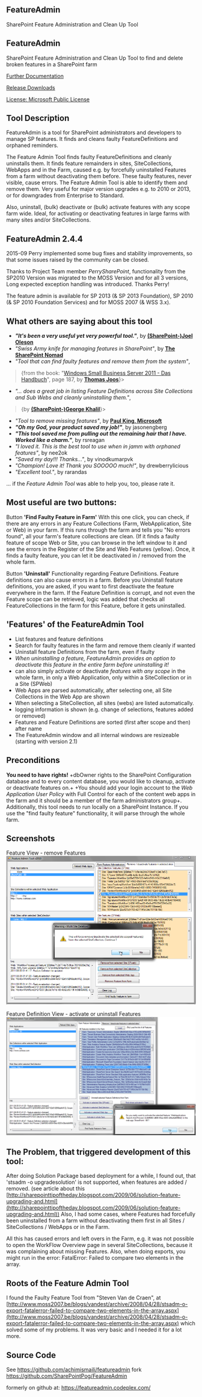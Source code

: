 ## FeatureAdmin
SharePoint Feature Administration and Clean Up Tool
## FeatureAdmin
SharePoint Feature Administration and Clean Up Tool to find and delete broken features in a SharePoint farm

[Further Documentation](docs/Documentation.md)

[Release Downloads](Releases)

[License: Microsoft Public License](License.md)

## Tool Description
FeatureAdmin is a tool for SharePoint administrators and developers to manage SP features. It finds and cleans faulty FeatureDefinitions and orphaned reminders.

The Feature Admin Tool finds faulty FeatureDefinitions and cleanly uninstalls them.
It finds feature remainders in sites, SiteCollections, WebApps and in the Farm, caused e.g. by forcefully uninstalled Features from a farm without deactivating them before. These faulty features, never visible, cause errors.
The Feature Admin Tool is able to identify them and remove them.
Very useful for major version upgrades e.g. to 2010 or 2013, or for downgrades from Enterprise to Standard.

Also, uninstall, (bulk) deactivate or (bulk) activate features with any scope farm wide.
Ideal, for activating or deactivating features in large farms with many sites and/or SiteCollections.

## FeatureAdmin 2.4.4

2015-09 Perry implemented some bug fixes and stability improvements, so that some issues raised by the community can be closed.

Thanks to Project Team member _PerrySharePoint_, functionality from the SP2010 Version was migrated to the MOSS Version and for all 3 versions, Long expected exception handling was introduced. Thanks Perry!

The feature admin is available for SP 2013 (& SP 2013 Foundation), SP 2010 (& SP 2010 Foundation Services) and for MOSS 2007 (& WSS 3.x).

## What others are saying about this tool
- _**"It's been a very useful yet very powerful tool."**_, by **[(SharePoint-)Joel Oleson](http://www.sharepointjoel.com/Lists/Posts/Post.aspx?ID=469)**
- _"Swiss Army knife for managing features in SharePoint"_, by **[The SharePoint Nomad](http://sharepointnomad.wordpress.com/2010/05/22/262/)**
- _"Tool that can find faulty features and remove them from the system"_,
>{from the book: "[Windows Small Business Server 2011 - Das Handbuch](http://www.amazon.de/Microsoft-Windows-Business-Server-Standard/dp/3866451385/ref=sr_1_1?s=books&ie=UTF8&qid=1307103905&sr=1-1)", page 187, by **[Thomas Joos](http://thomasjoos.wordpress.com/books/)**}>
- _"... does a great job in listing Feature Definitions across Site Collections and Sub Webs and cleanly uninstalling them."_,
>{by  **[(SharePoint-)George Khalil](http://sharepointgeorge.com/2009/upgrading-content-db-sharepoint-2010-part-1-preupgradecheck/)**}>
- _"Tool to remove missing features"_, by **[Paul King, Microsoft](http://blogs.msdn.com/b/paulking/archive/2011/10/05/removing-missingfeature-database-amp-missingwebpart-webpart-class-errors-from-sharepoint-2010.aspx)**
- _**"Oh my God, your product saved my job!"**_, by jasonengberg
- _**"This tool saved me from pulling out the remaining hair that I have. Worked like a charm."**_, by rsreagan
- _"I loved it. This is the best tool to use when in jamm with orphaned features"_, by nee2ok
- _"Saved my day!!! Thanks..."_, by vinodkumarpvk
- _"Champion! Love it! Thank you SOOOOO much!"_, by drewberrylicious
- _"Excellent tool."_, by rarandas


... if the _Feature Admin Tool_ was able to help you, too, please rate it.

## Most useful are two buttons:
Button **'Find Faulty Feature in Farm'**
With this one click, you can check, if there are any errors in any Feature Collections (Farm, WebApplication, Site or Web) in your farm. If this runs through the farm and tells you "No errors found", all your farm's feature collections are clean. (If it finds a faulty feature of scope Web or Site, you can browse in the left window to it and see the errors in the Register of the Site and Web Features (yellow).
Once, it finds a faulty feature, you can let it be deactivated in / removed from the whole farm.

Button **'Uninstall'**
Functionality regarding Feature Definitions. Feature definitions can also cause errors in a farm.
Before you Uninstall feature definitions, you are asked, if you want to first deactivate the feature everywhere in the farm. If the Feature Definition is corrupt, and not even the Feature scope can be retrieved, logic was added that checks all FeatureCollections in the farm for this Feature, before it gets uninstalled.

## 'Features' of the FeatureAdmin Tool
* List features and feature definitions
* Search for faulty features in the farm and remove them cleanly if wanted
* Uninstall feature Definitions from the farm, even if faulty
* _When uninstalling a feature, FeatureAdmin provides an option to deactivate this feature in the entire farm before uninstalling it!_
* can also simply activate or deactivate _features with any scope_ in the whole farm, in only a Web Application, only within a SiteCollection or in a Site (SPWeb)
* Web Apps are parsed automatically, after selecting one, all Site Collections in the Web App are shown
* When selecting a SiteCollection, all sites (webs) are listed automatically.
* logging information is shown (e.g. change of selections, features added or removed)
* Features and Feature Definitions are sorted (first after scope and then) after name
* The FeatureAdmin window and all internal windows are resizeable (starting with version 2.1)

## Preconditions
**You need to have rights!**
 +dbOwner rights to the SharePoint Configuration database and to every content database, you would like to cleanup, activate or deactivate features on.+
+You should add your login account to the _Web Application User Policy_ with Full Control for each of the content web apps in the farm and it should be a member of the farm administrators group+.
Additionally, this tool needs to run locally on a SharePoint Instance.
If you use the "find faulty feature" functionality, it will parse through the whole farm.

## Screenshots
Feature View - remove Features
![](docs/FeatureAdmin-Remove-Features.png)

Feature Definition View - activate or uninstall Features
![](docs/FeatureAdmin-Installed-Features.png)

## The Problem, that triggered development of this tool:
After doing Solution Package based deployment for a while, I found out, that 'stsadm -o upgradesolution' is not supported, when features are added / removed. (see article about this [http://sharepointtipoftheday.blogspot.com/2009/06/solution-feature-upgrading-and.html](http://sharepointtipoftheday.blogspot.com/2009/06/solution-feature-upgrading-and.html))
Also, I had some cases, where Features had forcefully been uninstalled from a farm without deactivating them first in all Sites / SiteCollections / WebApps or in the Farm.

All this has caused errors and left overs in the Farm, e.g. it was not possible to open the WorkFlow Overview page in several SiteCollections, because it was complaining about missing Features. Also, when doing exports, you might run in the error: FatalError: Failed to compare two elements in the array.
## Roots of the Feature Admin Tool
I found the Faulty Feature Tool from "Steven Van de Craen", at
[http://www.moss2007.be/blogs/vandest/archive/2008/04/28/stsadm-o-export-fatalerror-failed-to-compare-two-elements-in-the-array.aspx](http://www.moss2007.be/blogs/vandest/archive/2008/04/28/stsadm-o-export-fatalerror-failed-to-compare-two-elements-in-the-array.aspx)
which solved some of my problems. It was very basic and I needed it for a lot more.

## Source Code
See https://github.com/achimismaili/featureadmin
fork https://github.com/SharePointPog/FeatureAdmin

formerly on github at: https://featureadmin.codeplex.com/